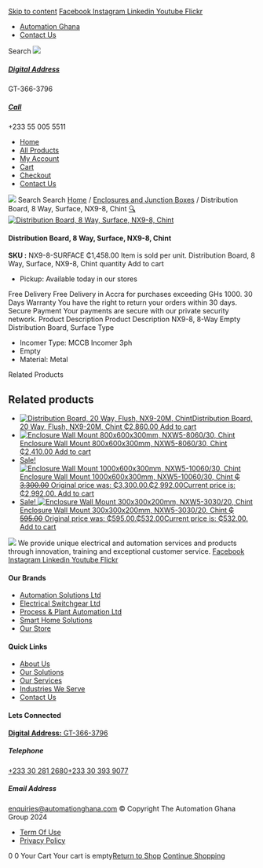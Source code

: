 [Skip to content](https://store.automationghana.com/product/dist-board-nx9-8-surface-chint/#content)
[ Facebook ](https://www.facebook.com/automationgh/) [ Instagram ](https://www.instagram.com/automationgh/) [ Linkedin ](https://www.linkedin.com/company/the-automation-ghana-limited/) [ Youtube ](https://www.youtube.com/channel/UCurrRDUSm5oIW39VXjn1u0w) [ Flickr ](https://www.flickr.com/photos/181794037@N07/)
  * [ Automation Ghana ](https://automationghana.com)
  * [ Contact Us ](https://store.automationghana.com/contact/)


Search
[ ![](https://store.automationghana.com/wp-content/uploads/2024/04/Website-TAGG-Logo-BLUE.png) ](https://store.automationghana.com/)
[ ](https://maps.app.goo.gl/m4xeaagWCNbLk4jM6)
#####  [ Digital Address ](https://maps.app.goo.gl/m4xeaagWCNbLk4jM6)
GT-366-3796 
[ ](tel:+233550055511)
#####  [ Call ](tel:+233550055511)
+233 55 005 5511 
  * [Home](https://store.automationghana.com/)
  * [All Products](https://store.automationghana.com/shop/)
  * [My Account](https://store.automationghana.com/my-account/)
  * [Cart](https://store.automationghana.com/cart/)
  * [Checkout](https://store.automationghana.com/checkout/)
  * [Contact Us](https://store.automationghana.com/contact/)


[![](https://store.automationghana.com/wp-content/uploads/2024/04/AutomationGhana_logo_white.png)](https://store.automationghana.com)
Search
Search
[Home](https://store.automationghana.com) / [Enclosures and Junction Boxes](https://store.automationghana.com/product-category/enclosures-and-junction-boxes/) / Distribution Board, 8 Way, Surface, NX9-8, Chint
[🔍](https://store.automationghana.com/product/dist-board-nx9-8-surface-chint/)
[![Distribution Board, 8 Way, Surface, NX9-8, Chint](https://store.automationghana.com/wp-content/uploads/2020/04/NX9-8-Flush-Chint.jpg)](https://store.automationghana.com/wp-content/uploads/2020/04/NX9-8-Flush-Chint.jpg)
####  Distribution Board, 8 Way, Surface, NX9-8, Chint 
**SKU :** NX9-8-SURFACE 
₵1,458.00
Item is sold per unit.
Distribution Board, 8 Way, Surface, NX9-8, Chint quantity
Add to cart
  * Pickup: Available today in our stores


Free Delivery 
Free Delivery in Accra for purchases exceeding GHs 1000. 
30 Days Warranty 
You have the right to return your orders within 30 days. 
Secure Payment 
Your payments are secure with our private security network. 
Product Description
Product Description
NX9-8, 8-Way Empty Distribution Board, Surface Type 
  * Incomer Type: MCCB Incomer 3ph
  * Empty
  * Material: Metal


Related Products 
## Related products
  * [![Distribution Board, 20 Way, Flush, NX9-20M, Chint](https://store.automationghana.com/wp-content/uploads/2020/04/NX9-8-Surface-Chint.jpg)Distribution Board, 20 Way, Flush, NX9-20M, Chint ₵2,860.00 ](https://store.automationghana.com/product/dist-board-nx9-20m-flush-chint/)
[Add to cart](https://store.automationghana.com/product/dist-board-nx9-8-surface-chint/?add-to-cart=1702)
  * [![Enclosure Wall Mount 800x600x300mm, NXW5-8060/30, Chint](https://store.automationghana.com/wp-content/uploads/2020/04/NXW5-ENCLOSURES-300x300.png)Enclosure Wall Mount 800x600x300mm, NXW5-8060/30, Chint ₵2,410.00 ](https://store.automationghana.com/product/enclosure-nxw5-8060-30-chint/)
[Add to cart](https://store.automationghana.com/product/dist-board-nx9-8-surface-chint/?add-to-cart=1568)
  * [ Sale! ![Enclosure Wall Mount 1000x600x300mm, NXW5-10060/30, Chint](https://store.automationghana.com/wp-content/uploads/2020/04/NXW5-ENCLOSURES-300x300.png)Enclosure Wall Mount 1000x600x300mm, NXW5-10060/30, Chint ~~₵ 3,300.00~~ Original price was: ₵3,300.00.₵2,992.00Current price is: ₵2,992.00. ](https://store.automationghana.com/product/enclosure-nxw5-10060-30-chint/)
[Add to cart](https://store.automationghana.com/product/dist-board-nx9-8-surface-chint/?add-to-cart=1564)
  * [ Sale! ![Enclosure Wall Mount 300x300x200mm, NXW5-3030/20, Chint](https://store.automationghana.com/wp-content/uploads/2020/04/NXW5-ENCLOSURES-300x300.png)Enclosure Wall Mount 300x300x200mm, NXW5-3030/20, Chint ~~₵ 595.00~~ Original price was: ₵595.00.₵532.00Current price is: ₵532.00. ](https://store.automationghana.com/product/enclosure-nxw5-3030-20-chint/)
[Add to cart](https://store.automationghana.com/product/dist-board-nx9-8-surface-chint/?add-to-cart=1563)


![](https://store.automationghana.com/wp-content/uploads/2024/04/AutomationGhana_logo_white.png)
We provide unique electrical and automation services and products through innovation, training and exceptional customer service.
[ Facebook ](https://www.facebook.com/automationgh/) [ Instagram ](https://www.instagram.com/automationgh/) [ Linkedin ](https://www.linkedin.com/company/the-automation-ghana-limited/) [ Youtube ](https://www.youtube.com/channel/UCurrRDUSm5oIW39VXjn1u0w) [ Flickr ](https://www.flickr.com/photos/181794037@N07/)
#### Our Brands
  * [ Automation Solutions Ltd ](https://store.automationghana.com/product/dist-board-nx9-8-surface-chint/)
  * [ Electrical Switchgear Ltd ](https://store.automationghana.com/product/dist-board-nx9-8-surface-chint/)
  * [ Process & Plant Automation Ltd ](https://store.automationghana.com/product/dist-board-nx9-8-surface-chint/)
  * [ Smart Home Solutions ](https://store.automationghana.com/product/dist-board-nx9-8-surface-chint/)
  * [ Our Store ](https://store.automationghana.com/product/dist-board-nx9-8-surface-chint/)


#### Quick Links
  * [ About Us ](https://store.automationghana.com/product/dist-board-nx9-8-surface-chint/)
  * [ Our Solutions ](https://store.automationghana.com/product/dist-board-nx9-8-surface-chint/)
  * [ Our Services ](https://store.automationghana.com/product/dist-board-nx9-8-surface-chint/)
  * [ Industries We Serve ](https://store.automationghana.com/product/dist-board-nx9-8-surface-chint/)
  * [ Contact Us ](https://store.automationghana.com/product/dist-board-nx9-8-surface-chint/)


#### Lets Connected
[**Digital Address:** GT-366-3796](https://maps.app.goo.gl/m4xeaagWCNbLk4jM6)
#####  Telephone 
[ +233 30 281 2680](tel:+233302812680)[+233 30 393 9077](https://store.automationghana.com/product/dist-board-nx9-8-surface-chint/+233303939077)
#####  Email Address 
enquiries@automationghana.com 
© Copyright The Automation Ghana Group 2024
  * [ Term Of Use ](https://store.automationghana.com/product/dist-board-nx9-8-surface-chint/)
  * [ Privacy Policy ](https://store.automationghana.com/product/dist-board-nx9-8-surface-chint/)


0
0
Your Cart
Your cart is empty[Return to Shop](https://store.automationghana.com/shop/)
[Continue Shopping](https://store.automationghana.com/product/dist-board-nx9-8-surface-chint/)
